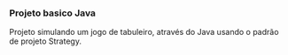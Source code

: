 ### Projeto basico Java
Projeto simulando um jogo de tabuleiro, através do Java usando o padrão de projeto Strategy.
